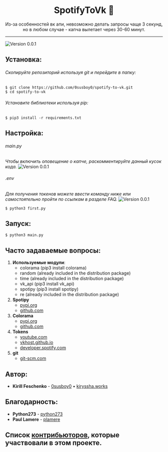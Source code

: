<h1 align="center"> SpotifyToVk 🎵</h1>
<p align="center">
Из-за особенностей вк апи, невозможно делать запросы чаще 3 секунд,
но в любом случае - капча вылетает через 30-60 минут.
<hr>

![Version 0.0.1 ](https://github.com/0susboy0/spotify-to-vk/blob/master/img/spotify.png)

## Установка:


###### Скопируйте репозиторий используя git и перейдите в папку:

```
$ git clone https://github.com/0susboy0/spotify-to-vk.git
$ cd spotify-to-vk
```

###### Установите библиотеки используя pip:

```
$ pip3 install -r requirements.txt
```

## Настройка:

###### main.py
*Чтобы включить оповещение о капче, раскомментируйте данный кусок кода.*
![Version 0.0.1 ](https://github.com/0susboy0/spotify-to-vk/blob/master/img/code.png)

###### .env
*Для получения токенов можете ввести команду ниже или самостоятельно пройти по ссылкам в разделе FAQ.*
![Version 0.0.1 ](https://github.com/0susboy0/spotify-to-vk/blob/master/img/config.png)


```
$ python3 first.py
```

## Запуск:

```
$ python3 main.py
```

## Часто задаваемые вопросы:

1. **Используемые модули**:
    - colorama (pip3 install colorama)
    - random (already included in the distribution package)
    - time (already included in the distribution package)
    - vk_api (pip3 install vk_api)
    - spotipy (pip3 install spotipy)
    - re (already included in the distribution package)
2. **Spotipy**
    - [pypi.org](https://pypi.org/project/Pillow/)
    - [github.com](https://github.com/plamere/spotipy)
3. **Colorama**
    - [pypi.org](https://pypi.org/project/colorama/)
    - [github.com](https://github.com/tartley/colorama)
4. **Tokens**
    - [youtube.com](https://youtu.be/RuxZaDHeZpA)
    - [vkhost.github.io](https://vkhost.github.io)
    - [developer.spotify.com](https://developer.spotify.com)
5. **git**
    - [git-scm.com](http://git-scm.com)
        


## Автор:

* **Kirill Feschenko** - [0susboy0](https://github.com/0susboy0) • [kiryssha.works](http://kiryssha.works)


## Благодарность:
* **Python273** - [python273](https://github.com/python273)
* **Paul Lamere** - [plamere](https://github.com/plamere)
## Список [контрибьюторов](https://github.com/0susboy0/spotify-to-vk/graphs/contributors), которые участвовали в этом проекте.









